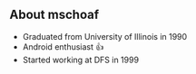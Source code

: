 ## About mschoaf

* Graduated from University of Illinois in 1990
* Android enthusiast :+1:
* Started working at DFS in 1999
